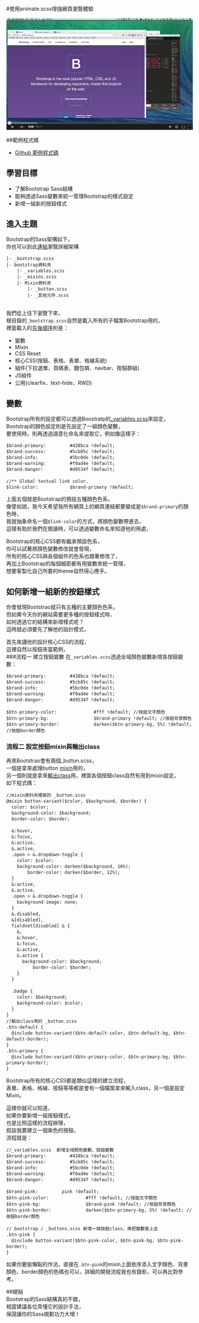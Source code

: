 #使用animate.scss增強網頁瀏覽體驗

<a href="https://www.youtube.com/watch?v=b142GI0s1gU" target="_blank">![](/images/sass/20141013-1.png)</a> 

##範例程式碼
*  <a href="https://github.com/gonsakon/bootstrap-sass-sample" target="_blank">Github 範例程式碼</a>

## 學習目標

*  了解Bootstrap Sass結構
*  能夠透過Sass變數來統一管理Bootstrap的樣式設定
*  新增一組新的按鈕樣式


## 進入主題
Bootstrap的Sass架構如下，  
你也可以到此<a href="https://github.com/twbs/bootstrap-sass/tree/master/assets/stylesheets" target="_blank">連結</a>瀏覽詳細架構
```
|- _bootstrap.scss
|- bootstrap資料夾
	|- _variables.scss
	|- _mixins.scss
	|- Mixin資料夾
		|- _button.scss
		|- _其他元件.scss
     
```
我們從上往下瀏覽下來，  
根目錄的`_bootstrap.scss`自然是載入所有的子檔案Bootstrap用的，  
裡面載入的<a href="https://github.com/twbs/bootstrap-sass/blob/master/assets/stylesheets/_bootstrap.scss" target="_blank">先後順序</a>則是： 
*  變數
*  Mixin
*  CSS Reset
*  核心CSS(按鈕、表格、表單、格線系統)
*  組件(下拉選單、頁碼表、麵包屑、navbar、按鈕群組)
*  JS組件
*  公用(clearfix、text-hide、RWD)  


## 變數
Bootstrap所有的設定都可以透過Boostratp的<a href="https://github.com/twbs/bootstrap-sass/blob/master/assets/stylesheets/bootstrap/_variables.scss" target="_blank">_variables.scss</a>來設定，  
Bootstrap的顏色設定則是先設定了一組顏色變數，  
要使用時，則再透過語意化命名來提取它，例如像這樣子：  
```
$brand-primary:         #428bca !default;
$brand-success:         #5cb85c !default;
$brand-info:            #5bc0de !default;
$brand-warning:         #f0ad4e !default;
$brand-danger:          #d9534f !default;

//** Global textual link color.
$link-color:            $brand-primary !default;
```
上面五個就是Bootstrap的預設五種顏色色系，  
像譬如說，我今天希望我所有網頁上的網頁連結都要變成是`$brand-primary`的顏色時，  
我就抽象命名一個`$link-color`的方式，將顏色變數帶進去，  
這樣有助於我們在閱讀時，可以透過變數命名來知道他的用處，  

Bootstrap的核心CSS都有繼承預設色系，  
你可以試著將顏色變數修改就會發現，  
所有的核心CSS與各個組件的色系也跟著修改了，  
再加上Bootstrap的每個細節都有用變數來統一管理，  
想要客製化自己所要的theme自然得心應手。  

## 如何新增一組新的按鈕樣式
你會發現Bootstrao就只有五種的主要顏色色系，  
但如果今天你的網站需要更多種的按鈕樣式時，  
如何透過它的結構來新增樣式呢？  
這時就必須要先了解他的設計模式，  

首先來講他的設計核心CSS的流程，  
這裡自然以按鈕來當範例，  
###流程一 建立按鈕變數
在`_variables.scss`透過全域顏色變數新增各按鈕變數：
```
$brand-primary:         #428bca !default;
$brand-success:         #5cb85c !default;
$brand-info:            #5bc0de !default;
$brand-warning:         #f0ad4e !default;
$brand-danger:          #d9534f !default;

$btn-primary-color:              #fff !default; //按鈕文字顏色
$btn-primary-bg:                 $brand-primary !default; //按鈕背景顏色
$btn-primary-border:             darken($btn-primary-bg, 5%) !default; //按鈕border顏色
```

### 流程二 設定按鈕mixin與輸出class
再來Bootstrao會有兩個_button.scss，  
一個是拿來處理button <a href="https://github.com/twbs/bootstrap-sass/blob/master/assets/stylesheets/bootstrap/mixins/_buttons.scss" target="_blank">mixin</a>用的，  
另一個則就是拿來<a href="https://github.com/twbs/bootstrap-sass/blob/master/assets/stylesheets/bootstrap/_buttons.scss#L57" target="_blank">輸出class</a>用，裡面各個按鈕class自然有用到mixin設定。  
如下程式碼：  
```
//mixin資料夾裡面的 _button.scss
@mixin button-variant($color, $background, $border) {
  color: $color;
  background-color: $background;
  border-color: $border;

  &:hover,
  &:focus,
  &:active,
  &.active,
  .open > &.dropdown-toggle {
    color: $color;
    background-color: darken($background, 10%);
        border-color: darken($border, 12%);
  }
  &:active,
  &.active,
  .open > &.dropdown-toggle {
    background-image: none;
  }
  &.disabled,
  &[disabled],
  fieldset[disabled] & {
    &,
    &:hover,
    &:focus,
    &:active,
    &.active {
      background-color: $background;
          border-color: $border;
    }
  }

  .badge {
    color: $background;
    background-color: $color;
  }
}
//輸出class用的 _button.scss
.btn-default {
  @include button-variant($btn-default-color, $btn-default-bg, $btn-default-border);
}
.btn-primary {
  @include button-variant($btn-primary-color, $btn-primary-bg, $btn-primary-border);
}
```
Bootstrap所有的核心CSS都是類似這樣的建立流程，  
表單、表格、格線、按鈕等等都是會有一個檔案拿來輸入class，另一個是設定Mixin。  

這樣你就可以知道，  
如果你要新增一組按鈕樣式，  
也是比照這樣的流程辦理，  
假設我要建立一個紫色的按鈕，  
流程就是： 
```
//_variables.scss  新增全域顏色變數、按鈕變數
$brand-primary:         #428bca !default;
$brand-success:         #5cb85c !default;
$brand-info:            #5bc0de !default;
$brand-warning:         #f0ad4e !default;
$brand-danger:          #d9534f !default;

$brand-pink:         pink !default;
$btn-pink-color:              #fff !default; //按鈕文字顏色
$btn-pink-bg:                 $brand-pink !default; //按鈕背景顏色
$btn-pink-border:             darken($btn-primary-bg, 5%) !default; //按鈕border顏色

// bootstrap / _buttons.scss 新增一個按鈕class，再把變數套上去
.btn-pink {
  @include button-variant($btn-pink-color, $btn-pink-bg, $btn-pink-border);
}

``` 
如果你要偷懶點的作法，直接在`.btn-pink`的mixin上面依序添入文字顏色、背景顏色、border顏色的色碼也可以，詳細的開發流程我也有錄影，可以再比對參考。  

##總結  
Bootstrap的Sass結構真的不錯，  
相當建議各位弄懂它的設計手法，  
保證讓你的Sass規劃功力大增！  


  
